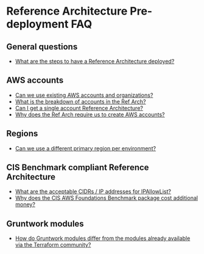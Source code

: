 # Reference Architecture Pre-deployment FAQ

## General questions

- [What are the steps to have a Reference Architecture deployed?](https://github.com/gruntwork-io/knowledge-base/discussions/203)

## AWS accounts

- [Can we use existing AWS accounts and organizations?](https://github.com/gruntwork-io/knowledge-base/discussions/207)
- [What is the breakdown of accounts in the Ref Arch?](https://github.com/gruntwork-io/knowledge-base/discussions/57)
- [Can I get a single account Reference Architecture?](https://github.com/gruntwork-io/knowledge-base/discussions/99)
- [Why does the Ref Arch require us to create AWS accounts?](https://github.com/gruntwork-io/knowledge-base/discussions/20)

## Regions

- [Can we use a different primary region per environment?](https://github.com/gruntwork-io/knowledge-base/discussions/216)

## CIS Benchmark compliant Reference Architecture

- [What are the acceptable CIDRs / IP addresses for IPAllowList?](https://github.com/gruntwork-io/knowledge-base/discussions/206)
- [Why does the CIS AWS Foundations Benchmark package cost additional money?](https://github.com/gruntwork-io/knowledge-base/discussions/69)

## Gruntwork modules

- [How do Gruntwork modules differ from the modules already available via the Terraform community?](https://github.com/gruntwork-io/knowledge-base/discussions/117)


<!-- ##DOCS-SOURCER-START
{"sourcePlugin":"local-copier","hash":"dc57285f55e7caced69fdb4052fa6264"}
##DOCS-SOURCER-END -->
